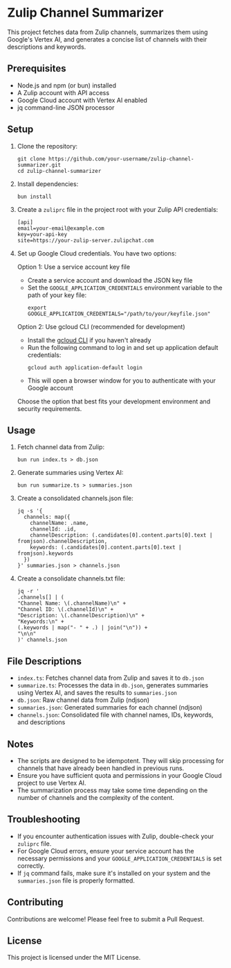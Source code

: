# Zulip Channel Summarizer

This project fetches data from Zulip channels, summarizes them using Google's Vertex AI, and generates a concise list of channels with their descriptions and keywords.

## Prerequisites

- Node.js and npm (or bun) installed
- A Zulip account with API access
- Google Cloud account with Vertex AI enabled
- jq command-line JSON processor

## Setup

1. Clone the repository:
   ```
   git clone https://github.com/your-username/zulip-channel-summarizer.git
   cd zulip-channel-summarizer
   ```

2. Install dependencies:
   ```
   bun install
   ```

3. Create a `zuliprc` file in the project root with your Zulip API credentials:
   ```
   [api]
   email=your-email@example.com
   key=your-api-key
   site=https://your-zulip-server.zulipchat.com
   ```

4. Set up Google Cloud credentials. You have two options:

   Option 1: Use a service account key file
   - Create a service account and download the JSON key file
   - Set the `GOOGLE_APPLICATION_CREDENTIALS` environment variable to the path of your key file:
     ```
     export GOOGLE_APPLICATION_CREDENTIALS="/path/to/your/keyfile.json"
     ```

   Option 2: Use gcloud CLI (recommended for development)
   - Install the [gcloud CLI](https://cloud.google.com/sdk/docs/install) if you haven't already
   - Run the following command to log in and set up application default credentials:
     ```
     gcloud auth application-default login
     ```
   - This will open a browser window for you to authenticate with your Google account

   Choose the option that best fits your development environment and security requirements.

## Usage

1. Fetch channel data from Zulip:
   ```
   bun run index.ts > db.json
   ```

2. Generate summaries using Vertex AI:
   ```
   bun run summarize.ts > summaries.json
   ```

3. Create a consolidated channels.json file:
   ```
   jq -s '{ 
     channels: map({
       channelName: .name,
       channelId: .id,
       channelDescription: (.candidates[0].content.parts[0].text | fromjson).channelDescription,
       keywords: (.candidates[0].content.parts[0].text | fromjson).keywords
     })
   }' summaries.json > channels.json
   ```

4. Create a consolidate channels.txt file:
    ```
    jq -r '
    .channels[] | (
    "Channel Name: \(.channelName)\n" +
    "Channel ID: \(.channelId)\n" +
    "Description: \(.channelDescription)\n" +
    "Keywords:\n" +
    (.keywords | map("- " + .) | join("\n")) +
    "\n\n"
    )' channels.json
    ```

## File Descriptions

- `index.ts`: Fetches channel data from Zulip and saves it to `db.json`
- `summarize.ts`: Processes the data in `db.json`, generates summaries using Vertex AI, and saves the results to `summaries.json`
- `db.json`: Raw channel data from Zulip (ndjson)
- `summaries.json`: Generated summaries for each channel (ndjson)
- `channels.json`: Consolidated file with channel names, IDs, keywords, and descriptions

## Notes

- The scripts are designed to be idempotent. They will skip processing for channels that have already been handled in previous runs.
- Ensure you have sufficient quota and permissions in your Google Cloud project to use Vertex AI.
- The summarization process may take some time depending on the number of channels and the complexity of the content.

## Troubleshooting

- If you encounter authentication issues with Zulip, double-check your `zuliprc` file.
- For Google Cloud errors, ensure your service account has the necessary permissions and your `GOOGLE_APPLICATION_CREDENTIALS` is set correctly.
- If `jq` command fails, make sure it's installed on your system and the `summaries.json` file is properly formatted.

## Contributing

Contributions are welcome! Please feel free to submit a Pull Request.

## License

This project is licensed under the MIT License.
